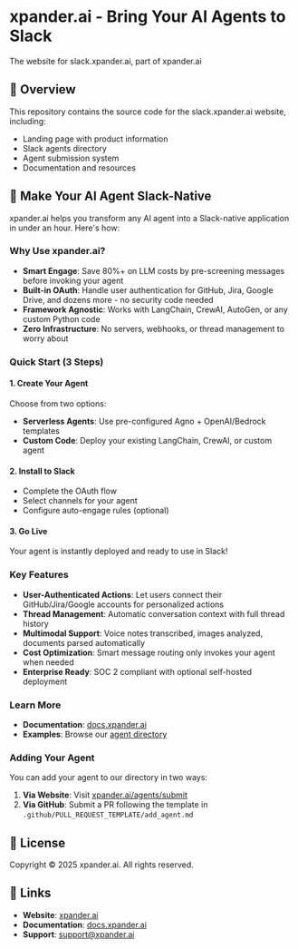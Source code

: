 # xpander.ai - Bring Your AI Agents to Slack

The website for slack.xpander.ai, part of xpander.ai

## 🚀 Overview

This repository contains the source code for the slack.xpander.ai website, including:

- Landing page with product information
- Slack agents directory
- Agent submission system
- Documentation and resources

<!-- Note: All WebSearch references in this codebase have been updated to Tavily to accurately reflect the search service being used -->

## 🤖 Make Your AI Agent Slack-Native

xpander.ai helps you transform any AI agent into a Slack-native application in under an hour. Here's how:

### Why Use xpander.ai?

- **Smart Engage**: Save 80%+ on LLM costs by pre-screening messages before invoking your agent
- **Built-in OAuth**: Handle user authentication for GitHub, Jira, Google Drive, and dozens more - no security code needed
- **Framework Agnostic**: Works with LangChain, CrewAI, AutoGen, or any custom Python code
- **Zero Infrastructure**: No servers, webhooks, or thread management to worry about

### Quick Start (3 Steps)

#### 1. Create Your Agent
Choose from two options:

- **Serverless Agents**: Use pre-configured Agno + OpenAI/Bedrock templates
- **Custom Code**: Deploy your existing LangChain, CrewAI, or custom agent

#### 2. Install to Slack

- Complete the OAuth flow
- Select channels for your agent
- Configure auto-engage rules (optional)

#### 3. Go Live

Your agent is instantly deployed and ready to use in Slack!

### Key Features

- **User-Authenticated Actions**: Let users connect their GitHub/Jira/Google accounts for personalized actions
- **Thread Management**: Automatic conversation context with full thread history
- **Multimodal Support**: Voice notes transcribed, images analyzed, documents parsed automatically
- **Cost Optimization**: Smart message routing only invokes your agent when needed
- **Enterprise Ready**: SOC 2 compliant with optional self-hosted deployment

### Learn More

- **Documentation**: [docs.xpander.ai](https://slack.xpander.ai)
- **Examples**: Browse our [agent directory](https://slack.xpander.ai/agents)
  
### Adding Your Agent

You can add your agent to our directory in two ways:

1. **Via Website**: Visit [xpander.ai/agents/submit](https://xpander.ai/agents/submit)
2. **Via GitHub**: Submit a PR following the template in `.github/PULL_REQUEST_TEMPLATE/add_agent.md`

## 📄 License

Copyright © 2025 xpander.ai. All rights reserved.

## 🔗 Links

- **Website**: [xpander.ai](https://xpander.ai)
- **Documentation**: [docs.xpander.ai](https://docs.xpander.ai)
- **Support**: support@xpander.ai